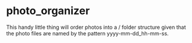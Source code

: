 # photo_organizer

This handy little thing will order photos into a <year>/<month> folder structure given that the photo files are named by the pattern yyyy-mm-dd_hh-mm-ss.

